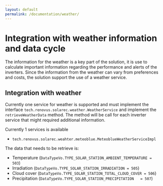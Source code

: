 ```yaml
---
layout: default
permalink: /documentation/weather/
---
```

# Integration with weather information and data cycle
The information for the weather is a key part of the solution, it is use to calculate important information regarding the performance and alerts of the inverters. Since the information from the weather can vary from preferences and costs, the solution support the use of a weather service.

## Integration with weather
Currently one service for weather is supported and must implement the interface `tech.renovus.solarec.weather.WeatherService` and implement the `retrieveWeatherData` method. The method will be call for each inverter service that might required additional information.

Currently 1 services is available
- `tech.renovus.solarec.weahter.meteoblue.MeteoblueWeatherServiceImpl`

The data that needs to be retrieve is:
- Temperature (`DataTypeVo.TYPE_SOLAR_STATION_AMBIENT_TEMPERATURE = 503`)
- Irradiation (`DataTypeVo.TYPE_SOLAR_STATION_IRRADIATION = 505`)
- Cloud cover (`DataTypeVo.TYPE_SOLAR_STATION_TOTAL_CLOUD_COVER	= 506`)
- Precipitation (`DataTypeVo.TYPE_SOLAR_STATION_PRECIPITATION	= 507`)
